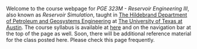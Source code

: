 <!--
.. title: Welcome!
.. slug: welcome
.. date: 2019-08-28 08:00:00 UTC-05:00
.. tags: 
.. link: 
.. description: 
.. type: text
-->

Welcome to the course webpage for *PGE 323M - Reservoir Engineering III*,  also known as *Reservoir Simulation*, taught in [The Hildebrand Department of Petroleum and Geosystems Engineering](https://www.pge.utexas.edu/) at [The University of Texas at Austin](https://www.utexas.edu).  The course syllabus is available at [here](/syllabus/) and on the navigation bar at the top of the page as well.  Soon, there will be additional reference material for the class posted here.  Please check this page frequently.

